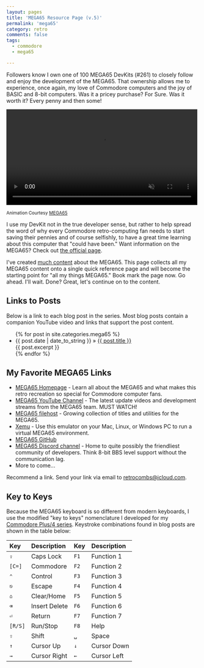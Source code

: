 ```yaml
---
layout: pages
title: 'MEGA65 Resource Page (v.5)'
permalink: 'mega65'
category: retro
comments: false
tags:
  - commodore
  - mega65

---
```


Followers know I own one of 100 MEGA65 DevKits (#261) to closely follow and enjoy the development of the MEGA65. That ownership allows me to experience, once again, my love of Commodore computers and the joy of BASIC and 8-bit computers. Was it a pricey purchase? For Sure. Was it worth it? Every penny and then some!

<div class="video-container">
  <video width=500px id="video-bg" autoplay muted loop>
  <source src="https://mega65.org/assets/video/m65back.mp4" type="video/mp4">
  </video>
</div>

<sup>Animation Courtesy [MEGA65](https://mega65.org)</sup>

I use my DevKit not in the true developer sense, but rather to help spread the word of why every Commodore retro-computing fan needs to start saving their pennies and of course selfishly, to have a great time learning about this computer that "could have been." Want information on the MEGA65? Check out [the official page](https://www.mega65.org).

I've created [much content](https://www.stevencombs.com/mega65) about the MEGA65. This page collects all my MEGA65 content onto a single quick reference page and will become the starting point for "all my things MEGA65." Book mark the page now. Go ahead. I'll wait. Done? Great, let's continue on to the content.

## Links to Posts

Below is a link to each blog post in the series. Most blog posts contain a companion YouTube video and links that support the post content.

<ul id="blog-posts" class="posts">
{% for post in site.categories.mega65 %}
    <li><span>{{ post.date | date_to_string }} &raquo; </span><a href="{{ post.url }}">{{ post.title }}</a></li><div> {{ post.excerpt }} </div>
{% endfor %}
</ul>

## My Favorite MEGA65 Links

* [MEGA65 Homepage](https://www.mega65.org) - Learn all about the MEGA65 and what makes this retro recreation so special for Commodore computer fans.
* [MEGA65 YouTube Channel](https://www.youtube.com/channel/UCEz3CQ343r4ssvIdmhDauMQ) - The latest update videos and development streams from the MEGA65 team. MUST WATCH!
* [MEGA65 filehost](https://files.mega65.org/) - Growing collection of titles and utilities for the MEGA65.
* [Xemu](https://github.lgb.hu/xemu/) - Use this emulator on your Mac, Linux, or Windows PC to run a virtual MEGA65 environment.
* [MEGA65 GitHub](https://github.com/MEGA65)
* [MEGA65 Discord channel](https://discord.gg/8zVbk2hK) - Home to quite possibly the friendliest community of developers. Think 8-bit BBS level support without the communication lag.
* More to come...

Recommend a link. Send your link via email to [retrocombs@icloud.com](mailto:retrocombs@icloud.com).

## Key to Keys

Because the MEGA65 keyboard is so different from modern keyboards, I use the modified "key to keys" nomenclature I developed for my [Commodore Plus/4 series](https://www.stevencombs.com/plus4). Keystroke combinations found in blog posts are shown in the table below:

| Key     | Description   | Key  | Description |
|:--------|:--------------|:-----|:------------|
| `⇪`     | Caps Lock     | `F1` | Function 1  |
| `[C=]`  | Commodore     | `F2` | Function 2  |
| `⌃`     | Control       | `F3` | Function 3  |
| `⎋`     | Escape        | `F4` | Function 4  |
| `⌂`     | Clear/Home    | `F5` | Function 5  |
| `⌫`     | Insert Delete | `F6` | Function 6  |
| `⏎`     | Return        | `F7` | Function 7  |
| `[R/S]` | Run/Stop      | `F8` | Help        |
| `⇧`     | Shift         | `␣`  | Space       |
| `↑`     | Cursor Up     | `↓`  | Cursor Down |
| `→`     | Cursor Right  | `←`  | Cursor Left |
